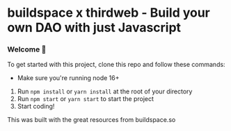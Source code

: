 # buildspace x thirdweb - Build your own DAO with just Javascript

### **Welcome 👋**
To get started with this project, clone this repo and follow these commands:

*  Make sure you're running node 16+
1. Run `npm install` or `yarn install` at the root of your directory
2. Run `npm start` or `yarn start` to start the project
3. Start coding!

This was built with the great resources from buildspace.so
